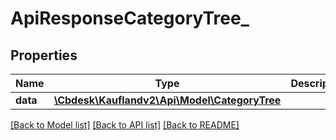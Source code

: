# ApiResponseCategoryTree_

## Properties
Name | Type | Description | Notes
------------ | ------------- | ------------- | -------------
**data** | [**\Cbdesk\Kauflandv2\Api\Model\CategoryTree**](CategoryTree.md) |  | 

[[Back to Model list]](../../README.md#documentation-for-models) [[Back to API list]](../../README.md#documentation-for-api-endpoints) [[Back to README]](../../README.md)

